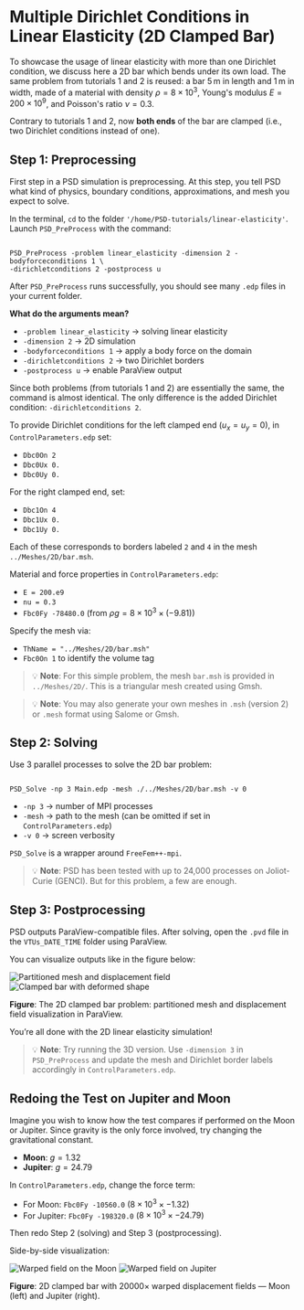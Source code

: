 # Multiple Dirichlet Conditions in Linear Elasticity (2D Clamped Bar)

To showcase the usage of linear elasticity with more than one Dirichlet condition, we discuss here a 2D bar which bends under its own load. The same problem from tutorials 1 and 2 is reused: a bar 5 m in length and 1 m in width, made of a material with density $\rho=8\times 10^3$, Young's modulus $E=200\times 10^9$, and Poisson's ratio $\nu=0.3$.

Contrary to tutorials 1 and 2, now **both ends** of the bar are clamped (i.e., two Dirichlet conditions instead of one).

## Step 1: Preprocessing

First step in a PSD simulation is preprocessing. At this step, you tell PSD what kind of physics, boundary conditions, approximations, and mesh you expect to solve.

In the terminal, `cd` to the folder `'/home/PSD-tutorials/linear-elasticity'`. Launch `PSD_PreProcess` with the command:

<pre><code>
PSD_PreProcess -problem linear_elasticity -dimension 2 -bodyforceconditions 1 \
-dirichletconditions 2 -postprocess u
</code></pre>

After `PSD_PreProcess` runs successfully, you should see many `.edp` files in your current folder.

**What do the arguments mean?**

- `-problem linear_elasticity` → solving linear elasticity
- `-dimension 2` → 2D simulation
- `-bodyforceconditions 1` → apply a body force on the domain
- `-dirichletconditions 2` → two Dirichlet borders
- `-postprocess u` → enable ParaView output

Since both problems (from tutorials 1 and 2) are essentially the same, the command is almost identical. The only difference is the added Dirichlet condition: `-dirichletconditions 2`.

To provide Dirichlet conditions for the left clamped end ($u_x=u_y=0$), in `ControlParameters.edp` set:

- `Dbc0On 2`
- `Dbc0Ux 0.`
- `Dbc0Uy 0.`

For the right clamped end, set:

- `Dbc1On 4`
- `Dbc1Ux 0.`
- `Dbc1Uy 0.`

Each of these corresponds to borders labeled `2` and `4` in the mesh `../Meshes/2D/bar.msh`.

Material and force properties in `ControlParameters.edp`:

- `E = 200.e9`
- `nu = 0.3`
- `Fbc0Fy -78480.0` (from $\rho g = 8 \times 10^3 \times (-9.81)$)

Specify the mesh via:

- `ThName = "../Meshes/2D/bar.msh"`
- `Fbc0On 1` to identify the volume tag

> 💡 **Note**: For this simple problem, the mesh `bar.msh` is provided in `../Meshes/2D/`. This is a triangular mesh created using Gmsh.

> 💡 **Note**: You may also generate your own meshes in `.msh` (version 2) or `.mesh` format using Salome or Gmsh.

## Step 2: Solving

Use 3 parallel processes to solve the 2D bar problem:

<pre><code>
PSD_Solve -np 3 Main.edp -mesh ./../Meshes/2D/bar.msh -v 0
</code></pre>

- `-np 3` → number of MPI processes
- `-mesh` → path to the mesh (can be omitted if set in `ControlParameters.edp`)
- `-v 0` → screen verbosity

`PSD_Solve` is a wrapper around `FreeFem++-mpi`.

> 💡 **Note**: PSD has been tested with up to 24,000 processes on Joliot-Curie (GENCI). But for this problem, a few are enough.

## Step 3: Postprocessing

PSD outputs ParaView-compatible files. After solving, open the `.pvd` file in the `VTUs_DATE_TIME` folder using ParaView.

You can visualize outputs like in the figure below:

![Partitioned mesh and displacement field](./Images/le-2d-bar-partitioned3.png)
![Clamped bar with deformed shape](./Images/le-2d-bar-clamped-ends.png)

**Figure**: The 2D clamped bar problem: partitioned mesh and displacement field visualization in ParaView.

You’re all done with the 2D linear elasticity simulation!

> 💡 **Note**: Try running the 3D version. Use `-dimension 3` in `PSD_PreProcess` and update the mesh and Dirichlet border labels accordingly in `ControlParameters.edp`.

## Redoing the Test on Jupiter and Moon

Imagine you wish to know how the test compares if performed on the Moon or Jupiter. Since gravity is the only force involved, try changing the gravitational constant.

- **Moon**: $g = 1.32$
- **Jupiter**: $g = 24.79$

In `ControlParameters.edp`, change the force term:

- For Moon: `Fbc0Fy -10560.0` ($8 \times 10^3 \times -1.32$)
- For Jupiter: `Fbc0Fy -198320.0` ($8 \times 10^3 \times -24.79$)

Then redo Step 2 (solving) and Step 3 (postprocessing).

Side-by-side visualization:

![Warped field on the Moon](./Images/le-2d-bar-moon.png)
![Warped field on Jupiter](./Images/le-2d-bar-Jupiter.png)

**Figure**: 2D clamped bar with 20000× warped displacement fields — Moon (left) and Jupiter (right).
